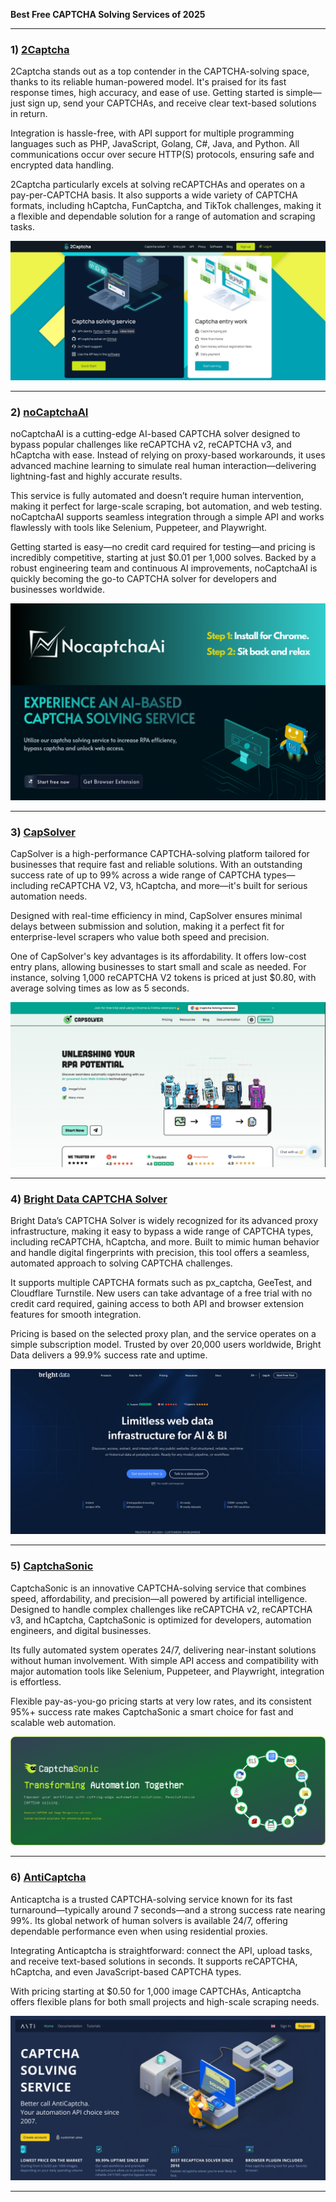 **Best Free CAPTCHA Solving Services of 2025**

---

### 1) [2Captcha](https://2captcha.com)
2Captcha stands out as a top contender in the CAPTCHA-solving space, thanks to its reliable human-powered model. It's praised for its fast response times, high accuracy, and ease of use. Getting started is simple—just sign up, send your CAPTCHAs, and receive clear text-based solutions in return.

Integration is hassle-free, with API support for multiple programming languages such as PHP, JavaScript, Golang, C#, Java, and Python. All communications occur over secure HTTP(S) protocols, ensuring safe and encrypted data handling.

2Captcha particularly excels at solving reCAPTCHAs and operates on a pay-per-CAPTCHA basis. It also supports a wide variety of CAPTCHA formats, including hCaptcha, FunCaptcha, and TikTok challenges, making it a flexible and dependable solution for a range of automation and scraping tasks.

[![2Captcha](https://raw.githubusercontent.com/captchajournal/captcha_solver/refs/heads/main/best%20captcha%20solver/2captcha.jpg)](https://2captcha.com)

---

### 2) [noCaptchaAI](https://noCaptchaAI.com)
noCaptchaAI is a cutting-edge AI-based CAPTCHA solver designed to bypass popular challenges like reCAPTCHA v2, reCAPTCHA v3, and hCaptcha with ease. Instead of relying on proxy-based workarounds, it uses advanced machine learning to simulate real human interaction—delivering lightning-fast and highly accurate results.

This service is fully automated and doesn’t require human intervention, making it perfect for large-scale scraping, bot automation, and web testing. noCaptchaAI supports seamless integration through a simple API and works flawlessly with tools like Selenium, Puppeteer, and Playwright.

Getting started is easy—no credit card required for testing—and pricing is incredibly competitive, starting at just $0.01 per 1,000 solves. Backed by a robust engineering team and continuous AI improvements, noCaptchaAI is quickly becoming the go-to CAPTCHA solver for developers and businesses worldwide.

[![noCaptchaAI](https://raw.githubusercontent.com/captchajournal/captcha_solver/refs/heads/main/best%20captcha%20solver/nocaptchaai.png)](https://noCaptchaAI.com)

---

### 3) [CapSolver](https://www.capsolver.com/)
CapSolver is a high-performance CAPTCHA-solving platform tailored for businesses that require fast and reliable solutions. With an outstanding success rate of up to 99% across a wide range of CAPTCHA types—including reCAPTCHA V2, V3, hCaptcha, and more—it's built for serious automation needs.

Designed with real-time efficiency in mind, CapSolver ensures minimal delays between submission and solution, making it a perfect fit for enterprise-level scrapers who value both speed and precision.

One of CapSolver's key advantages is its affordability. It offers low-cost entry plans, allowing businesses to start small and scale as needed. For instance, solving 1,000 reCAPTCHA V2 tokens is priced at just $0.80, with average solving times as low as 5 seconds.

[![CapSolver](https://raw.githubusercontent.com/captchajournal/captcha_solver/refs/heads/main/best%20captcha%20solver/capsolver.jpg)](https://www.capsolver.com/)

---

### 4) [Bright Data CAPTCHA Solver](https://brightdata.com/)
Bright Data’s CAPTCHA Solver is widely recognized for its advanced proxy infrastructure, making it easy to bypass a wide range of CAPTCHA types, including reCAPTCHA, hCaptcha, and more. Built to mimic human behavior and handle digital fingerprints with precision, this tool offers a seamless, automated approach to solving CAPTCHA challenges.

It supports multiple CAPTCHA formats such as px_captcha, GeeTest, and Cloudflare Turnstile. New users can take advantage of a free trial with no credit card required, gaining access to both API and browser extension features for smooth integration.

Pricing is based on the selected proxy plan, and the service operates on a simple subscription model. Trusted by over 20,000 users worldwide, Bright Data delivers a 99.9% success rate and uptime.

[![Bright Data](https://raw.githubusercontent.com/captchajournal/captcha_solver/refs/heads/main/best%20captcha%20solver/brightdata.jpg)](https://brightdata.com/)

---

### 5) [CaptchaSonic](https://captchasonic.com/)
CaptchaSonic is an innovative CAPTCHA-solving service that combines speed, affordability, and precision—all powered by artificial intelligence. Designed to handle complex challenges like reCAPTCHA v2, reCAPTCHA v3, and hCaptcha, CaptchaSonic is optimized for developers, automation engineers, and digital businesses.

Its fully automated system operates 24/7, delivering near-instant solutions without human involvement. With simple API access and compatibility with major automation tools like Selenium, Puppeteer, and Playwright, integration is effortless.

Flexible pay-as-you-go pricing starts at very low rates, and its consistent 95%+ success rate makes CaptchaSonic a smart choice for fast and scalable web automation.

[![CaptchaSonic](https://raw.githubusercontent.com/captchajournal/captcha_solver/refs/heads/main/best%20captcha%20solver/captchasonic.png)](https://captchasonic.com/)

---

### 6) [AntiCaptcha](https://anti-captcha.com/)
Anticaptcha is a trusted CAPTCHA-solving service known for its fast turnaround—typically around 7 seconds—and a strong success rate nearing 99%. Its global network of human solvers is available 24/7, offering dependable performance even when using residential proxies.

Integrating Anticaptcha is straightforward: connect the API, upload tasks, and receive text-based solutions in seconds. It supports reCAPTCHA, hCaptcha, and even JavaScript-based CAPTCHA types.

With pricing starting at $0.50 for 1,000 image CAPTCHAs, Anticaptcha offers flexible plans for both small projects and high-scale scraping needs.

[![Anticaptcha](https://raw.githubusercontent.com/captchajournal/captcha_solver/refs/heads/main/best%20captcha%20solver/anticaptcha.jpg)](https://anti-captcha.com/)

---

